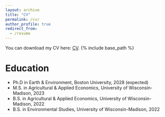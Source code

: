 ```yaml
---
layout: archive
title: "CV"
permalink: /cv/
author_profile: true
redirect_from:
  - /resume
---
```

You can download my CV here: [CV](cv.pdf).
{% include base_path %}

Education
======
* Ph.D in Earth & Environment, Boston University, 2028 (expected)
* M.S. in Agricultural & Applied Economics, University of Wisconsin-Madison, 2023
* B.S. in Agricultural & Applied Economics, University of Wisconsin-Madison, 2022
* B.S. in Environmental Studies, University of Wisconsin-Madison, 2022

<!---
Work experience
======
* Spring 2024: Academic Pages Collaborator
  * Github University
  * Duties includes: Updates and improvements to template
  * Supervisor: The Users

* Fall 2015: Research Assistant
  * Github University
  * Duties included: Merging pull requests
  * Supervisor: Professor Hub

* Summer 2015: Research Assistant
  * Github University
  * Duties included: Tagging issues
  * Supervisor: Professor Git
-->

<!---    
Skills
======
* Skill 1
* Skill 2
  * Sub-skill 2.1
  * Sub-skill 2.2
  * Sub-skill 2.3
* Skill 3
--->

<!---  
Publications
======
  <ul>{% for post in site.publications reversed %}
    {% include archive-single-cv.html %}
  {% endfor %}</ul>

Talks
======
  <ul>{% for post in site.talks reversed %}
    {% include archive-single-talk-cv.html  %}
  {% endfor %}</ul>
  
Teaching
======
  <ul>{% for post in site.teaching reversed %}
    {% include archive-single-cv.html %}
  {% endfor %}</ul>
  
Service and leadership
======
* Currently signed in to 43 different slack teams
--->
